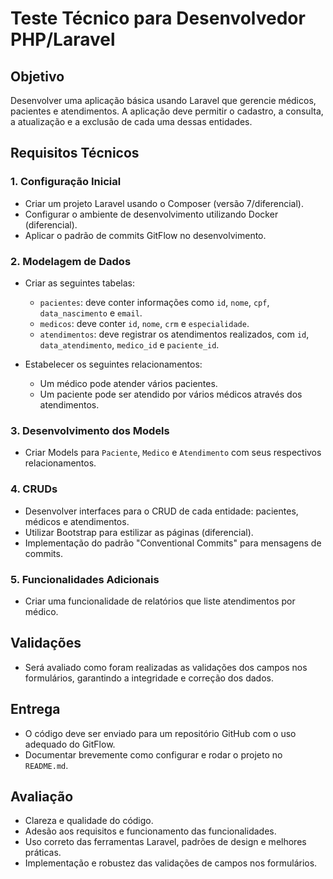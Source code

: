 # Teste Técnico para Desenvolvedor PHP/Laravel

## Objetivo
Desenvolver uma aplicação básica usando Laravel que gerencie médicos, pacientes e atendimentos. A aplicação deve permitir o cadastro, a consulta, a atualização e a exclusão de cada uma dessas entidades.

## Requisitos Técnicos

### 1. Configuração Inicial
- Criar um projeto Laravel usando o Composer (versão 7/diferencial).
- Configurar o ambiente de desenvolvimento utilizando Docker (diferencial).
- Aplicar o padrão de commits GitFlow no desenvolvimento.

### 2. Modelagem de Dados
- Criar as seguintes tabelas:
  - `pacientes`: deve conter informações como `id`, `nome`, `cpf`, `data_nascimento` e `email`.
  - `medicos`: deve conter `id`, `nome`, `crm` e `especialidade`.
  - `atendimentos`: deve registrar os atendimentos realizados, com `id`, `data_atendimento`, `medico_id` e `paciente_id`.

- Estabelecer os seguintes relacionamentos:
  - Um médico pode atender vários pacientes.
  - Um paciente pode ser atendido por vários médicos através dos atendimentos.

### 3. Desenvolvimento dos Models
- Criar Models para `Paciente`, `Medico` e `Atendimento` com seus respectivos relacionamentos.

### 4. CRUDs
- Desenvolver interfaces para o CRUD de cada entidade: pacientes, médicos e atendimentos.
- Utilizar Bootstrap para estilizar as páginas (diferencial).
- Implementação do padrão "Conventional Commits" para mensagens de commits.

### 5. Funcionalidades Adicionais
- Criar uma funcionalidade de relatórios que liste atendimentos por médico.

## Validações
- Será avaliado como foram realizadas as validações dos campos nos formulários, garantindo a integridade e correção dos dados.

## Entrega
- O código deve ser enviado para um repositório GitHub com o uso adequado do GitFlow.
- Documentar brevemente como configurar e rodar o projeto no `README.md`.

## Avaliação
- Clareza e qualidade do código.
- Adesão aos requisitos e funcionamento das funcionalidades.
- Uso correto das ferramentas Laravel, padrões de design e melhores práticas.
- Implementação e robustez das validações de campos nos formulários.
